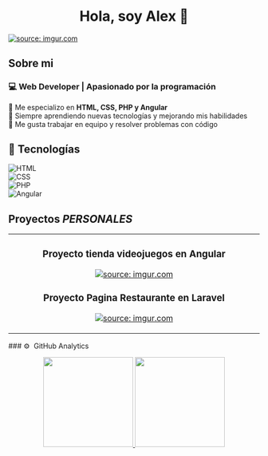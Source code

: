 
<div align="center">
<h1 align="center">Hola, soy Alex 👋</h1>
</div>
<a href="https://imgur.com/8THPhtg"><img src="https://i.imgur.com/8THPhtg.png" title="source: imgur.com" /></a>

## Sobre mi
 
### 💻 Web Developer | Apasionado por la programación  

🔹 Me especializo en **HTML, CSS, PHP y Angular**  
🔹 Siempre aprendiendo nuevas tecnologías y mejorando mis habilidades  
🔹 Me gusta trabajar en equipo y resolver problemas con código  

## 🚀 Tecnologías  
![HTML](https://img.shields.io/badge/HTML5-%23E34F26.svg?style=for-the-badge&logo=html5&logoColor=white)  
![CSS](https://img.shields.io/badge/CSS3-%231572B6.svg?style=for-the-badge&logo=css3&logoColor=white)  
![PHP](https://img.shields.io/badge/PHP-%23777BB4.svg?style=for-the-badge&logo=php&logoColor=white)  
![Angular](https://img.shields.io/badge/Angular-%23DD0031.svg?style=for-the-badge&logo=angular&logoColor=white)  

## Proyectos *PERSONALES*
<table>
<tr>
<td width="50%">
<h3 align="center">Proyecto tienda videojuegos en Angular</h3>
<div align="center">
<a href="https://github.com/Alex29ec/ProyectoAngular.git">
 <img src="https://i.imgur.com/QyZ67Yu.png" title="source: imgur.com" /></a>
<p>
<h3 align="center">Proyecto Pagina Restaurante en Laravel</h3>
<a href="https://github.com/Alex29ec/Proyecto-Laravel.git"><img src="https://i.imgur.com/fEdv40S.png" title="source: imgur.com" /></a>
</p>                                                                        
</td>
</div>
</table>
### ⚙️ &nbsp;GitHub Analytics

<p align="center">
<a href="https://github.com/Alex29ec">
  <img height="180em" src="https://github-readme-stats-eight-theta.vercel.app/api?username=Alex29ec&show_icons=true&theme=algolia&include_all_commits=true&count_private=true"/>
  <img height="180em" src="https://github-readme-stats-eight-theta.vercel.app/api/top-langs/?username=Alex29ec&layout=compact&langs_count=8&theme=algolia"/>
</a>
</p></p>                                                                        
</td>
</div>
</table>
